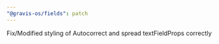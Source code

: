 ```yaml
---
"@gravis-os/fields": patch
---
```


Fix/Modified styling of Autocorrect and spread textFieldProps correctly

